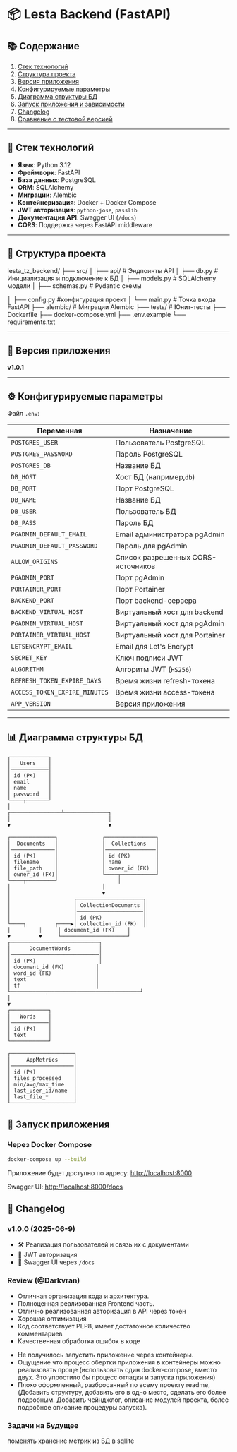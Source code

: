 # 📦 Lesta Backend (FastAPI)

## 📚 Содержание

1. [Стек технологий](#стек-технологий)
2. [Структура проекта](#структура-проекта)
3. [Версия приложения](#версия-приложения)
4. [Конфигурируемые параметры](#конфигурируемые-параметры)
5. [Диаграмма структуры БД](#диаграмма-структуры-бд)
6. [Запуск приложения и зависимости](#запуск-приложения)
7. [Changelog](#changelog)
8. [Сравнение с тестовой версией](#сравнение-с-тестовой-версией)

---

## 🧰 Стек технологий

- **Язык**: Python 3.12
- **Фреймворк**: FastAPI
- **База данных**: PostgreSQL
- **ORM**: SQLAlchemy
- **Миграции**: Alembic
- **Контейнеризация**: Docker + Docker Compose
- **JWT авторизация**: `python-jose`, `passlib`
- **Документация API**: Swagger UI (`/docs`)
- **CORS**: Поддержка через FastAPI middleware

---

## 📁 Структура проекта

lesta\_tz\_backend/
├── src/
│   ├── api/                # Эндпоинты API
│   ├── db.py                # Инициализация и подключение к БД
│   ├── models.py         # SQLAlchemy модели
│   ├── schemas.py            # Pydantic схемы

│  ├── config.py            #конфигурация проект
│   └── main.py             # Точка входа FastAPI
├── alembic/                # Миграции Alembic
├── tests/                  # Юнит-тесты
├── Dockerfile
├── docker-compose.yml
├── .env.example
└── requirements.txt

---

## 🧩 Версия приложения

**v1.0.1**

---

## ⚙️ Конфигурируемые параметры

Файл `.env`:

| Переменная          | Назначение                                          |
| ----------------------------- | ------------------------------------------------------------- |
| `POSTGRES_USER`               | Пользователь PostgreSQL                           |
| `POSTGRES_PASSWORD`           | Пароль PostgreSQL                                       |
| `POSTGRES_DB`                 | Название БД                                         |
| `DB_HOST`                     | Хост БД (например,`db`)                         |
| `DB_PORT`                     | Порт PostgreSQL                                           |
| `DB_NAME`                     | Название БД                                         |
| `DB_USER`                     | Пользователь БД                                 |
| `DB_PASS`                     | Пароль БД                                             |
| `PGADMIN_DEFAULT_EMAIL`       | Email администратора pgAdmin                    |
| `PGADMIN_DEFAULT_PASSWORD`    | Пароль для pgAdmin                                   |
| `ALLOW_ORIGINS`               | Список разрешенных CORS-источников |
| `PGADMIN_PORT`                | Порт pgAdmin                                              |
| `PORTAINER_PORT`              | Порт Portainer                                            |
| `BACKEND_PORT`                | Порт backend-сервера                               |
| `BACKEND_VIRTUAL_HOST`        | Виртуальный хост для backend                |
| `PGADMIN_VIRTUAL_HOST`        | Виртуальный хост для pgAdmin                |
| `PORTAINER_VIRTUAL_HOST`      | Виртуальный хост для Portainer              |
| `LETSENCRYPT_EMAIL`           | Email для Let's Encrypt                                    |
| `SECRET_KEY`                  | Ключ подписи JWT                                   |
| `ALGORITHM`                   | Алгоритм JWT (`HS256`)                                |
| `REFRESH_TOKEN_EXPIRE_DAYS`   | Время жизни refresh-токена                    |
| `ACCESS_TOKEN_EXPIRE_MINUTES` | Время жизни access-токена                     |
| `APP_VERSION`                 | Версия приложения                             |

---

## 📊 Диаграмма структуры БД

```
┌────────────┐
│   Users    │
│────────────│
│ id (PK)    │
│ email      │
│ name       │
│ password   │
└────┬───────┘
│
┌────────────────┴──────────────┐
│                               │
▼                               ▼

┌──────────────┐              ┌────────────────┐
│  Documents   │              │  Collections   │
│──────────────│              │────────────────│
│ id (PK)      │              │ id (PK)        │
│ filename     │              │ name           │
│ file_path    │              │ owner_id (FK)  │
│ owner_id (FK)│              └────┬───────────┘
└────┬─────────┘                   │
│                             │
│                             ▼
│                    ┌─────────────────────┐
│                    │ CollectionDocuments │
│                    │─────────────────────│
│                    │ id (PK)             │
└────┐         ┌────▶│ collection_id (FK)  │
│         │     │ document_id (FK)    │
▼         ▼     └─────────────────────┘
┌────────────────────────────┐
│      DocumentWords         │
│────────────────────────────│
│ id (PK)                    │
│ document_id (FK)          │
│ word_id (FK)              │
│ text                      │
│ tf                        │
└───────────┬─────────────────────────────┘
│
▼
┌────────────┐
│   Words    │
│────────────│
│ id (PK)    │
│ text       │
└────────────┘

┌────────────────────┐
│     AppMetrics     │
│────────────────────│
│ id (PK)            │
│ files_processed    │
│ min/avg/max_time   │
│ last_user_id/name  │
│ last_file_*        │
└────────────────────┘
```

## 🚀 Запуск приложения

### Через Docker Compose

```bash
docker-compose up --build
```

Приложение будет доступно по адресу: [http://localhost:8000](http://localhost:8000)

Swagger UI: [http://localhost:8000/docs](http://localhost:8000/docs)

## 📝 Changelog

### v1.0.0 (2025-06-9)

* 🛠 Реализация пользователей и связь их с документами
* 🔐 JWT авторизация
* 🧾 Swagger UI через `/docs`

### Review (@Darkvran)

+ Отличная организация кода и архитектура.
+ Полноценная реализованная Frontend часть.
+ Отлично реализованная авторизация в API через токен
+ Хорошая оптимизация
+ Код соответствует PEP8, имеет достаточное количество комментариев
+ Качественная обработка ошибок в коде

- Не получилось запустить приложение через контейнеры.
- Ощущение что процесс обертки приложения в контейнеры можно реализовать проще (использовать один docker-compose, вместо двух. Это упростило бы процесс отладки и запуска приложения)
- Плохо оформленный, разбросанный по всему проекту readme,  (Добавить структуру, добавить его в одно место, сделать его более подробным. Добавить чейнджлог, описание модулей проекта, более подробное описание процедуры запуска).

### Задачи на Будущее

поменять хранение метрик из БД в sqllite 

